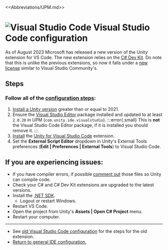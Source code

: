 <<Abbreviations/UPM.md>>
# ![Visual Studio Code](/Images/vscode.svg) Visual Studio Code configuration

As of August 2023 Microsoft has released a new version of the Unity extension for VS Code.
The new extension relies on the [C# Dev Kit](https://learn.microsoft.com/en-us/visualstudio/subscriptions/vs-c-sharp-dev-kit). Do note that this is unlike the previous extensions, so now it falls under a [new license](https://marketplace.visualstudio.com/items/ms-dotnettools.csdevkit/license) similar to Visual Studio Community's.

## Steps

### Follow **all** of the [configuration steps](https://code.visualstudio.com/docs/other/unity):
1. [Install a Unity version](../Unity%20Hub/Editor%20Installation.md) greater than or equal to 2021.
1. Ensure the [Visual Studio Editor](https://docs.unity3d.com/Manual/com.unity.ide.visualstudio.html) package installed and updated to at least `2.0.20` in UPM (`com.unity.ide.visualstudio`).
   :::error{.small}
   This is **not** the Visual Studio Code Editor package, if it is installed you should remove it.
   :::
1. [Install](https://code.visualstudio.com/docs/editor/extension-marketplace) the [Unity for Visual Studio Code](https://marketplace.visualstudio.com/items?itemName=visualstudiotoolsforunity.vstuc) extension.
1. Set the **External Script Editor** dropdown in Unity's External Tools preferences (**Edit | Preferences | External Tools**) to Visual Studio Code.

## If you are experiencing issues:
- If you have compiler errors, if possible [comment out](https://learn.microsoft.com/en-us/dotnet/csharp/language-reference/tokens/comments) those files so Unity can compile code.
- Check your C# and C# Dev Kit extensions are upgraded to the latest versions.
- Install the [.NET SDK](https://dotnet.microsoft.com/download).
  - Logout or restart Windows.
- Restart VS Code.
- Open the project from Unity's **Assets | Open C# Project** menu.
- Restart your computer.

---

- See [old Visual Studio Code configuration](Old%20Visual%20Studio%20Code.md) for the steps for the old extension.
- [Return to general IDE configuration.](../IDE%20Configuration.md)

